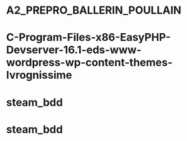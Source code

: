 # A2_PREPRO_BALLERIN_POULLAIN
# C-Program-Files-x86-EasyPHP-Devserver-16.1-eds-www-wordpress-wp-content-themes-Ivrognissime
# steam_bdd
# steam_bdd
